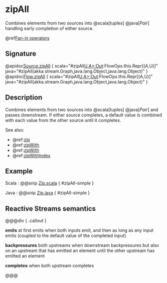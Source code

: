 # zipAll

Combines elements from two sources into @scala[tuples] @java[*Pair*] handling early completion of either source.

@ref[Fan-in operators](../index.md#fan-in-operators)

## Signature

@apidoc[Source.zipAll](Source) { scala="#zipAll[U,A&gt;:Out](that:akka.stream.Graph[akka.stream.SourceShape[U],_],thisElem:A,thatElem:U):FlowOps.this.Repr[(A,U)]" java="#zipAll(akka.stream.Graph,java.lang.Object,java.lang.Object)" }
@apidoc[Flow.zipAll](Flow) { scala="#zipAll[U,A&gt;:Out](that:akka.stream.Graph[akka.stream.SourceShape[U],_],thisElem:A,thatElem:U):FlowOps.this.Repr[(A,U)]" java="#zipAll(akka.stream.Graph,java.lang.Object,java.lang.Object)" }


## Description

Combines elements from two sources into @scala[tuples] @java[*Pair*] and passes downstream.
If either source completes, a default value is combined with each value from the other source until it completes.

See also:

 * @ref:[zip](zip.md)
 * @ref:[zipWith](zipWith.md)
 * @ref:[zipWith](zipWith.md)  
 * @ref:[zipWithIndex](zipWithIndex.md)

## Example

Scala
:   @@snip [Zip.scala](/akka-docs/src/test/scala/docs/stream/operators/source/Zip.scala) { #zipAll-simple }

Java
:   @@snip [Zip.java](/akka-docs/src/test/java/jdocs/stream/operators/source/Zip.java) { #zipAll-simple }


## Reactive Streams semantics

@@@div { .callout }

**emits** at first emits when both inputs emit, and then as long as any input emits (coupled to the default value of the completed input)

**backpressures** both upstreams when downstream backpressures but also on an upstream that has emitted an element until the other upstream has emitted an element

**completes** when both upstream completes

@@@
